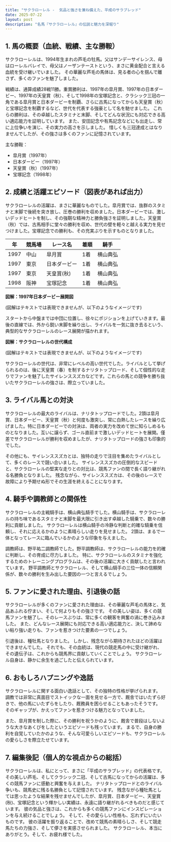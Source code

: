 ```yaml
---
title: "サクラローレル -  気品と強さを兼ね備えた、平成のサラブレッド"
date: 2025-07-22
layout: post
description: "名馬『サクラローレル』の伝説と魅力を深堀り"
---
```


## 1. 馬の概要（血統、戦績、主な勝鞍）

サクラローレルは、1994年生まれの芦毛の牡馬。父はサンデーサイレンス、母はローレルバレイで、母父はノーザンテーストという、まさに黄金配合と言える血統を受け継いでいました。  その華麗な芦毛の馬体は、見る者の心を掴んで離さず、多くのファンを魅了しました。

戦績は、通算成績28戦11勝。重賞勝利は、1997年の皐月賞、1997年の日本ダービー、1997年の天皇賞（秋）、そして1998年の宝塚記念と、クラシック三冠の一角である皐月賞と日本ダービーを制覇、さらに古馬になってからも天皇賞（秋）と宝塚記念を制覇するなど、世代を代表する強豪として名を馳せました。  これらの勝利は、その卓越したスタミナと末脚、そしてどんな状況にも対応できる高い適応能力を証明しています。  また、安田記念や有馬記念などにも出走し、常に上位争いを演じ、その実力の高さを示しました。  惜しくも三冠達成とはなりませんでしたが、その強さは多くのファンに記憶されています。

主な勝鞍：
* 皐月賞（1997年）
* 日本ダービー（1997年）
* 天皇賞（秋）（1997年）
* 宝塚記念（1998年）


## 2. 成績と活躍エピソード（図表があれば出力）

サクラローレルの活躍は、まさに華麗なものでした。皐月賞では、抜群のスタミナと末脚で後続を突き放し、圧巻の勝利を収めました。日本ダービーでは、激しいデッドヒートを制し、その強靭な精神力と勝負強さを証明しました。天皇賞（秋）では、古馬相手に堂々の勝利を収め、世代の壁を軽々と越える実力を見せつけました。宝塚記念での勝利も、その充実ぶりを示すものとなりました。

| 年 | 競馬場 | レース名 | 着順 | 騎手 |
|---|---|---|---|---|
| 1997 | 中山 | 皐月賞 | 1着 | 横山典弘 |
| 1997 | 東京 | 日本ダービー | 1着 | 横山典弘 |
| 1997 | 東京 | 天皇賞(秋) | 1着 | 横山典弘 |
| 1998 | 阪神 | 宝塚記念 | 1着 | 横山典弘 |


**図解：1997年日本ダービー展開図**

(図解はテキストでは表現できませんが、以下のようなイメージです)

スタートから中盤までは中団に位置し、徐々にポジションを上げていきます。最後の直線では、外から鋭い末脚を繰り出し、ライバルを一気に抜き去るという、典型的なサクラローレルのレース展開が描かれます。


**図解：サクラローレルの世代構成**

(図解はテキストでは表現できませんが、以下のようなイメージです)

サクラローレルの世代は、非常にレベルの高い世代でした。ライバルとして挙げられるのは、後に天皇賞（春）を制するナリタトップロード、そして個性的な走りでファンを魅了したサイレンススズカなどです。これらの馬との競争を勝ち抜いたサクラローレルの強さは、際立っていました。


## 3. ライバル馬との対決

サクラローレルの最大のライバルは、ナリタトップロードでした。2頭は皐月賞、日本ダービー、天皇賞（秋）と何度も激突し、常に白熱したレースを繰り広げました。特に日本ダービーでの対決は、両者の実力を改めて世に知らしめるものとなりました。互いに譲らず、ゴール直前まで激しいデッドヒートを展開。僅差でサクラローレルが勝利を収めましたが、ナリタトップロードの強さも印象的でした。

その他にも、サイレンススズカとは、独特の走りで注目を集めたライバルとして、多くのレースで競い合いました。  サイレンススズカの圧倒的なスピードと、サクラローレルの堅実な走りとの対比は、競馬ファンの間で長く語り継がれる名勝負となりました。  残念ながら、サイレンススズカは、その後のレースで故障により予期せぬ形でその生涯を終えることになります。


## 4. 騎手や調教師との関係性

サクラローレルの主戦騎手は、横山典弘騎手でした。横山騎手は、サクラローレルの持ち味であるスタミナと末脚を最大限に引き出す卓越した騎乗で、数々の勝利に貢献しました。  サクラローレルは横山騎手の冷静な判断と的確な騎乗を信頼し、それに応えるかのように素晴らしい走りを見せました。  2頭は、まるで一体となってレースに臨んでいるかのような印象を与えました。

調教師は、野平祐二調教師でした。野平調教師は、サクラローレルの能力を的確に判断し、その育成に尽力しました。  特に、サクラローレルのスタミナを強化するためのトレーニングプログラムは、その後の活躍に大きく貢献したと言われています。  野平調教師とサクラローレル、そして横山騎手の三位一体の信頼関係が、数々の勝利を生み出した要因の一つと言えるでしょう。


## 5. ファンに愛された理由、引退後の話

サクラローレルが多くのファンに愛された理由は、その華麗な芦毛の馬体と、気品あふれる佇まい、そして何よりもその強さです。  その美しい姿は、多くの競馬ファンを魅了し、そのレースぶりは、常に多くの観客を興奮の渦に巻き込みました。  また、どんなレース展開にも対応できる高い適応能力と、決して諦めない粘り強い走りも、ファンを惹きつけた要素の一つでしょう。

引退後は、種牡馬となりました。  しかし、残念ながら期待されたほどの活躍はできませんでした。  それでも、その血統は、現代の競走馬の中に受け継がれ、その遺伝子は、これからも競馬界に貢献していくことでしょう。  サクラローレル自身は、静かに余生を過ごしたと伝えられています。


## 6. おもしろハプニングや逸話

サクラローレルに関する面白い逸話として、その独特の性格が挙げられます。  調教では非常に真面目でストイックな一面を見せる一方で、厩舎ではいたずら好きで、他の馬にいたずらをしたり、厩務員を困らせることもあったそうです。  そのギャップが、かえってファンを惹きつける魅力となっていました。

また、皐月賞を制した際に、その勝利を祝うかのように、厩舎で普段はしないような大きなあくびをしたというエピソードも残っています。  まるで、自身の勝利を自覚していたかのような、そんな可愛らしいエピソードも、サクラローレルの愛らしさを際立たせています。


## 7. 編集後記（個人的な視点からの総括）

サクラローレルは、私にとって、まさに「平成のサラブレッド」の代表格です。  その美しい芦毛、そしてクラシック二冠、そして古馬になってからの活躍は、多くの競馬ファンに感動と興奮を与えました。  ナリタトップロードとのライバル争いも、競馬史に残る名勝負として記憶されています。  残念ながら種牡馬としては思ったような結果を残せませんでしたが、皐月賞、日本ダービー、天皇賞(秋)、宝塚記念という輝かしい実績は、永遠に語り継がれるべきものだと感じています。  彼の気品と強さは、これからも多くの競馬ファンにインスピレーションを与え続けることでしょう。  そして、その愛らしい性格も、忘れずにいたいものです。  彼の活躍を振り返ることで、改めて競馬の素晴らしさ、そして競走馬たちの力強さ、そして儚さを実感させられました。  サクラローレル、本当にありがとう。そして、お疲れ様でした。

